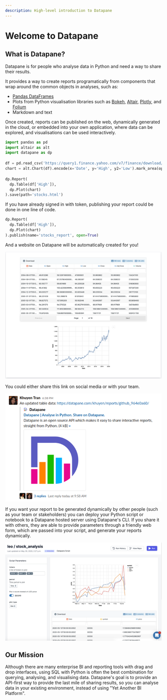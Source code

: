```yaml
---
description: High-level introduction to Datapane
---
```


# Welcome to Datapane

## What is Datapane?

Datapane is for people who analyse data in Python and need a way to share their results.

It provides a way to create reports programatically from components that wrap around the common objects in analyses, such as:

* [Pandas DataFrames](https://pandas.pydata.org/)
* Plots from Python visualisation libraries such as [Bokeh](https://bokeh.org/), [Altair](https://altair-viz.github.io/), [Plotly](https://plotly.com/python/), and [Folium](https://python-visualization.github.io/folium/quickstart.html)
* Markdown and text

Once created, reports can be published on the web, dynamically generated in the cloud, or embedded into your own application, where data can be explored, and visualisations can be used interactively.

```python
import pandas as pd
import altair as alt
import datapane as dp

df = pd.read_csv('https://query1.finance.yahoo.com/v7/finance/download/GOOG?period1=1553600505&period2=1585222905&interval=1d&events=history')
chart = alt.Chart(df).encode(x='Date', y='High', y2='Low').mark_area(opacity=0.5).interactive()

dp.Report(
  dp.Table(df['High']), 
  dp.Plot(chart)
).save(path='stocks.html')
```

If you have already signed in with token, publishing your report could be done in one line of code.

```python
dp.Report(
  dp.Table(df['High']), 
  dp.Plot(chart)
).publish(name='stocks_report', open=True)
```

And a website on Datapane will be automatically created for you!

![Standalone output report](.gitbook/assets/image%20%2888%29.png)

You could either share this link on social media or with your team.  

![](.gitbook/assets/image%20%2896%29.png)

If you want your report to be generated dynamically by other people \(such as your team or stakeholders\) you can deploy your Python script or notebook to a Datapane hosted server using Datapane's CLI. If you share it with others, they are able to provide parameters through a friendly web form, which are passed into your script, and generate your reports dynamically.

![](.gitbook/assets/image%20%2889%29.png)

## Our Mission

Although there are many enterprise BI and reporting tools with drag and drop interfaces, using SQL with Python is often the best combination for querying, analysing, and visualising data. Datapane's goal is to provide an API-first way to provide the last mile of sharing results, so you can analyse data in your existing environment, instead of using "Yet Another BI Platform".

